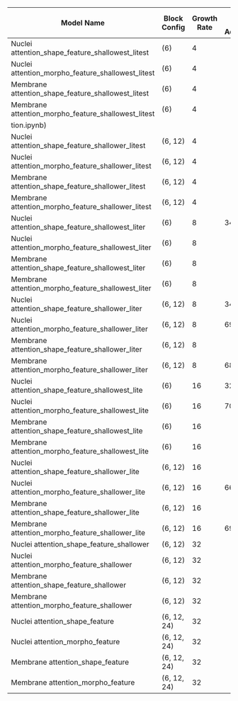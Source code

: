 | Model Name                                | Block Config  | Growth Rate | Blind Test Accuracy | Metrics File Link                        |
|-------------------------------------------|---------------|-------------|---------------------|------------------------------------------|
| Nuclei attention_shape_feature_shallowest_litest    | (6)           | 4           |               |  |
| Nuclei attention_morpho_feature_shallowest_litest   | (6)           | 4           |               |  |
| Membrane attention_shape_feature_shallowest_litest  | (6)           | 4           |               |  |
| Membrane attention_morpho_feature_shallowest_litest | (6)           | 4           |               | [metrics.npz](./metrics_gbr_inceppwd
tion.ipynb) |
| Nuclei attention_shape_feature_shallower_litest     | (6, 12)       | 4           |               | [metrics.npz](./metrics_gbr_inception.ipynb) |
| Nuclei attention_morpho_feature_shallower_litest    | (6, 12)       | 4           |               | [metrics.npz](./metrics_gbr_inception.ipynb) |
| Membrane attention_shape_feature_shallower_litest   | (6, 12)       | 4           |                | [metrics.npz](./metrics_gbr_inception.ipynb) |
| Membrane attention_morpho_feature_shallower_litest  | (6, 12)       | 4           |               | [metrics.npz](./metrics_gbr_inception.ipynb) |
| Nuclei attention_shape_feature_shallowest_liter     | (6)           | 8           | 34.17%               | [metrics.npz](./metrics_gbr_inception.ipynb) |
| Nuclei attention_morpho_feature_shallowest_liter    | (6)           | 8           |               | [metrics.npz](./metrics_gbr_inception.ipynb) |
| Membrane attention_shape_feature_shallowest_liter   | (6)           | 8           |                | [metrics.npz](./metrics_gbr_inception.ipynb) |
| Membrane attention_morpho_feature_shallowest_liter  | (6)           | 8           |               | [metrics.npz](./metrics_gbr_inception.ipynb) |
| Nuclei attention_shape_feature_shallower_liter      | (6, 12)       | 8           | 34.58%              | [metrics.npz](./metrics_gbr_inception.ipynb) |
| Nuclei attention_morpho_feature_shallower_liter     | (6, 12)       | 8           | 69.58%              | [metrics.npz](./metrics_gbr_inception.ipynb) |
| Membrane attention_shape_feature_shallower_liter    | (6, 12)       | 8           |                | [metrics.npz](./metrics_gbr_inception.ipynb) |
| Membrane attention_morpho_feature_shallower_liter   | (6, 12)       | 8           | 68.33%              | [metrics.npz](./metrics_gbr_inception.ipynb) |
| Nuclei attention_shape_feature_shallowest_lite      | (6)           | 16          | 32.08%              | [metrics.npz](./metrics_gbr_inception.ipynb) |
| Nuclei attention_morpho_feature_shallowest_lite     | (6)           | 16          | 70.0%              | [metrics.npz](./metrics_gbr_inception.ipynb) |
| Membrane attention_shape_feature_shallowest_lite    | (6)           | 16          |               | [metrics.npz](./metrics_gbr_inception.ipynb) |
| Membrane attention_morpho_feature_shallowest_lite   | (6)           | 16          |                | [metrics.npz](./metrics_gbr_inception.ipynb) |
| Nuclei attention_shape_feature_shallower_lite       | (6, 12)       | 16          |                | [metrics.npz](./metrics_gbr_inception.ipynb) |
| Nuclei attention_morpho_feature_shallower_lite      | (6, 12)       | 16          | 66.67%              | [metrics.npz](./metrics_gbr_inception.ipynb) |
| Membrane attention_shape_feature_shallower_lite     | (6, 12)       | 16          |               | [metrics.npz](./metrics_gbr_inception.ipynb) |
| Membrane attention_morpho_feature_shallower_lite    | (6, 12)       | 16          | 69.17%               | [metrics.npz](./metrics_gbr_inception.ipynb) |
| Nuclei attention_shape_feature_shallower            | (6, 12)       | 32          |                | [metrics.npz](./metrics_gbr_inception.ipynb) |
| Nuclei attention_morpho_feature_shallower           | (6, 12)       | 32          |                | [metrics.npz](./metrics_gbr_inception.ipynb) |
| Membrane attention_shape_feature_shallower          | (6, 12)       | 32          |                | [metrics.npz](./metrics_gbr_inception.ipynb) |
| Membrane attention_morpho_feature_shallower         | (6, 12)       | 32          |                | [metrics.npz](./metrics_gbr_inception.ipynb) |
| Nuclei attention_shape_feature                      | (6, 12, 24)   | 32          |                | [metrics.npz](./metrics_gbr_inception.ipynb) |
| Nuclei attention_morpho_feature                     | (6, 12, 24)   | 32          |                | [metrics.npz](./metrics_gbr_inception.ipynb) |
| Membrane attention_shape_feature                    | (6, 12, 24)   | 32          |               | [metrics.npz](./metrics_gbr_inception.ipynb) |
| Membrane attention_morpho_feature                   | (6, 12, 24)   | 32          |                | [metrics.npz](./metrics_gbr_inception.ipynb) |
